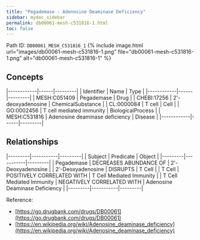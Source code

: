 ```yaml
---
title: "Pegademase - Adenosine Deaminase Deficiency"
sidebar: mydoc_sidebar
permalink: db00061-mesh-c531816-1.html
toc: false 
---
```



Path ID: `DB00061_MESH_C531816_1`
{% include image.html url="images/db00061-mesh-c531816-1.png" file="db00061-mesh-c531816-1.png" alt="db00061-mesh-c531816-1" %}

## Concepts

|------------|------|---------|
| Identifier | Name | Type    |
|------------|------|---------|
| MESH:C051409 | Pegademase | Drug |
| CHEBI:17256 | 2'-deoxyadenosine | ChemicalSubstance |
| CL:0000084 | T cell | Cell |
| GO:0002456 | T cell mediated immunity | BiologicalProcess |
| MESH:C531816 | Adenosine deaminase deficiency | Disease |
|------------|------|---------|

## Relationships

|---------|-----------|---------|
| Subject | Predicate | Object  |
|---------|-----------|---------|
| Pegademase | DECREASES ABUNDANCE OF | 2'-Deoxyadenosine |
| 2'-Deoxyadenosine | DISRUPTS | T Cell |
| T Cell | POSITIVELY CORRELATED WITH | T Cell Mediated Immunity |
| T Cell Mediated Immunity | NEGATIVELY CORRELATED WITH | Adenosine Deaminase Deficiency |
|---------|-----------|---------|

Reference: 
  - [https://go.drugbank.com/drugs/DB00061](https://go.drugbank.com/drugs/DB00061)
  - [https://en.wikipedia.org/wiki/Adenosine_deaminase_deficiency](https://en.wikipedia.org/wiki/Adenosine_deaminase_deficiency)

